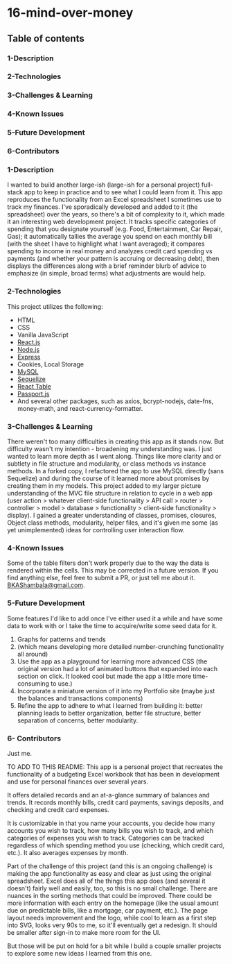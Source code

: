 # 16-mind-over-money

## Table of contents
  
### 1-Description
### 2-Technologies
### 3-Challenges & Learning
### 4-Known Issues
### 5-Future Development
### 6-Contributors

### 1-Description
I wanted to build another large-ish (large-ish for a personal project) full-stack app to keep in practice and to see what I could learn from it. This app reproduces the functionality from an Excel spreadsheet I sometimes use to track my finances. I've sporadically developed and added to it (the spreadsheet) over the years, so there's a bit of complexity to it, which made it an interesting web development project. It tracks specific categories of spending that you designate yourself (e.g. Food, Entertainment, Car Repair, Gas); it automatically tallies the average you spend on each monthly bill (with the sheet I have to highlight what I want averaged); it compares spending to income in real money and analyzes credit card spending vs payments (and whether your pattern is accruing or decreasing debt), then displays the differences along with a brief reminder blurb of advice to emphasize (in simple, broad terms) what adjustments are would help.


### 2-Technologies
  This project utilizes the following:
- HTML
- CSS
- Vanilla JavaScript
- [React.js](https://reactjs.org/)
- [Node.js](https://nodejs.org/en/)
- [Express](https://expressjs.com/)
- Cookies, Local Storage
- [MySQL](https://www.mysql.com/)
- [Sequelize]()
- [React Table](https://react-table.js.org/#/story/readme)
- [Passport.js](http://www.passportjs.org/)
- And several other packages, such as axios, bcrypt-nodejs, date-fns, money-math, and react-currency-formatter.

### 3-Challenges & Learning
There weren't too many difficulties in creating this app as it stands now. But difficulty wasn't my intention - broadening my understanding was. I just wanted to learn more depth as I went along. Things like more clarity and or subtlety in file structure and modularity, or class methods vs instance methods. In a forked copy, I refactored the app to use MySQL directly (sans Sequelize) and during the course of it learned more about promises by creating them in my models. This project added to my larger picture understanding of the MVC file structure in relation to cycle in a web app (user action > whatever client-side functionality > API call > router > controller > model > database > functionality > client-side functionality > display). I gained a greater understanding of classes, promises, closures, Object class methods, modularity, helper files, and it's given me some (as yet unimplemented) ideas for controlling user interaction flow.

### 4-Known Issues
Some of the table filters don't work properly due to the way the data is rendered within the cells. This may be corrected in a future version.
If you find anything else, feel free to submit a PR, or just tell me about it. BKAShambala@gmail.com.

### 5-Future Development
  Some features I'd like to add once I've either used it a while and have some data to work with or I take the time to acquire/write some seed data for it.
1.  Graphs for patterns and trends
2.  (which means developing more detailed number-crunching functionality all around)
3.  Use the app as a playground for learning more advanced CSS (the original version had a lot of animated buttons that expanded into each section on click. It looked cool but made the app a little more time-consuming to use.)
4.  Incorporate a miniature version of it into my Portfolio site (maybe just the balances and transactions components)
5.  Refine the app to adhere to what I learned from building it: better planning leads to better organization, better file structure, better separation of concerns, better modularity.

### 6- Contributors
  Just me.


TO ADD TO THIS README:
  This app is a personal project that recreates the functionality of a budgeting Excel workbook that has been in development and use for personal finances over several years.

It offers detailed records and an at-a-glance summary of balances and trends. It records monthly bills, credit card payments, savings deposits, and checking and credit card expenses.

It is customizable in that you name your accounts, you decide how many accounts you wish to track, how many bills you wish to track, and which categories of expenses you wish to track. Categories can be tracked regardless of which spending method you use (checking, which credit card, etc.). It also averages expenses by month.

Part of the challenge of this project (and this is an ongoing challenge) is making the app functionality as easy and clear as just using the original spreadsheet. Excel does all of the things this app does (and several it doesn't) fairly well and easily, too, so this is no small challenge. There are nuances in the sorting methods that could be improved. There could be more information with each entry on the homepage (like the usual amount due on predictable bills, like a mortgage, car payment, etc.). The page layout needs improvement and the logo, while cool to learn as a first step into SVG, looks very 90s to me, so it'll eventually get a redesign. It should be smaller after sign-in to make more room for the UI.

But those will be put on hold for a bit while I build a couple smaller projects to explore some new ideas I learned from this one.